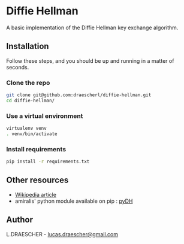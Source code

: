 # Diffie Hellman

A basic implementation of the Diffie Hellman key exchange algorithm.

## Installation 

Follow these steps, and you should be up and running in a matter of seconds.

### Clone the repo
```bash
git clone git@github.com:draescherl/diffie-hellman.git
cd diffie-hellman/
```

### Use a virtual environment
```bash
virtualenv venv
. venv/bin/activate
```

### Install requirements
```bash
pip install -r requirements.txt
```

## Other resources
* [Wikipedia article](https://en.wikipedia.org/wiki/Diffie%E2%80%93Hellman_key_exchange)
* amiralis' python module available on pip : [pyDH](https://github.com/amiralis/pyDH)

## Author
L.DRAESCHER - lucas.draescher@gmail.com